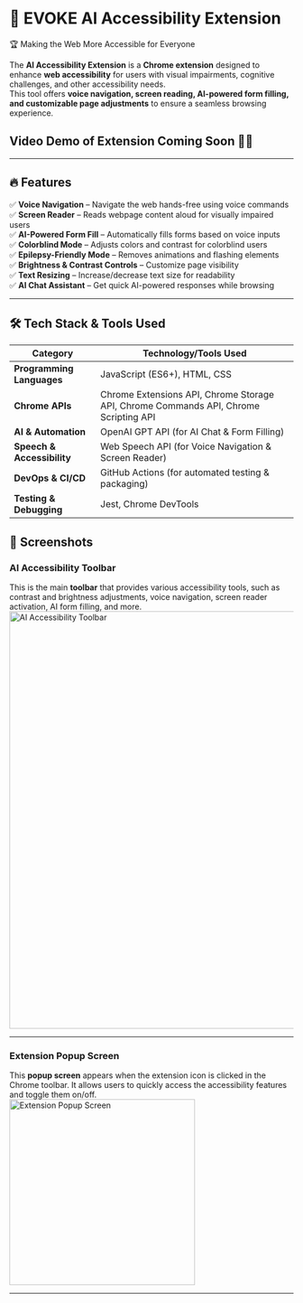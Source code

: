 # 🚀 EVOKE AI Accessibility Extension  

 🏆 Making the Web More Accessible for Everyone  

The **AI Accessibility Extension** is a **Chrome extension** designed to enhance **web accessibility** for users with visual impairments, cognitive challenges, and other accessibility needs.  
This tool offers **voice navigation, screen reading, AI-powered form filling, and customizable page adjustments** to ensure a seamless browsing experience.
## Video Demo of Extension Coming Soon 🤩🔥

---

## 🔥 Features  
✅ **Voice Navigation** – Navigate the web hands-free using voice commands  
✅ **Screen Reader** – Reads webpage content aloud for visually impaired users  
✅ **AI-Powered Form Fill** – Automatically fills forms based on voice inputs  
✅ **Colorblind Mode** – Adjusts colors and contrast for colorblind users  
✅ **Epilepsy-Friendly Mode** – Removes animations and flashing elements  
✅ **Brightness & Contrast Controls** – Customize page visibility  
✅ **Text Resizing** – Increase/decrease text size for readability  
✅ **AI Chat Assistant** – Get quick AI-powered responses while browsing  

---

## 🛠 Tech Stack & Tools Used  

| Category              | Technology/Tools Used |
|----------------------|--------------------|
| **Programming Languages** | JavaScript (ES6+), HTML, CSS |
| **Chrome APIs** | Chrome Extensions API, Chrome Storage API, Chrome Commands API, Chrome Scripting API |
| **AI & Automation** | OpenAI GPT API (for AI Chat & Form Filling) |
| **Speech & Accessibility** | Web Speech API (for Voice Navigation & Screen Reader) |
| **DevOps & CI/CD** | GitHub Actions (for automated testing & packaging) |
| **Testing & Debugging** | Jest, Chrome DevTools |

## 📸 Screenshots  

###  AI Accessibility Toolbar  
This is the main **toolbar** that provides various accessibility tools, such as contrast and brightness adjustments, voice navigation, screen reader activation, AI form filling, and more.  
<img width="739" alt="AI Accessibility Toolbar" src="https://github.com/user-attachments/assets/09b03b6c-4137-4a7a-9cff-c35bdde7f481" />

---

###  Extension Popup Screen  
This **popup screen** appears when the extension icon is clicked in the Chrome toolbar. It allows users to quickly access the accessibility features and toggle them on/off.  
<img width="329" alt="Extension Popup Screen" src="https://github.com/user-attachments/assets/c1adfc69-2400-4b00-9ab9-f4f97b86f47d" />

---

